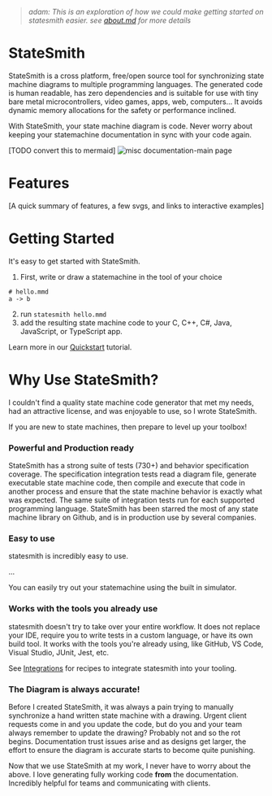 
> *adam: This is an exploration of how we could make getting started on statesmith easier. see [about.md](about.md) for more details*


# StateSmith
StateSmith is a cross platform, free/open source tool for synchronizing state machine diagrams to multiple programming languages. The generated code is human readable, has zero dependencies and is suitable for use with tiny bare metal microcontrollers, video games, apps, web, computers... It avoids dynamic memory allocations for the safety or performance inclined.

With StateSmith, your state machine diagram is code. Never worry about keeping your statemachine documentation in sync with your code again.

[TODO convert this to mermaid]
![misc documentation-main page](https://github.com/user-attachments/assets/42fdb74b-0cd1-43b4-8103-7fd412ca7397)



# Features

[A quick summary of features, a few svgs, and links to interactive examples]


# Getting Started

It's easy to get started with StateSmith.

1. First, write or draw a statemachine in the tool of your choice
```
# hello.mmd
a -> b
```
 2. run `statesmith hello.mmd`
 3. add the resulting state machine code to your C, C++, C#, Java, JavaScript, or TypeScript app.

Learn more in our [Quickstart](https://emmby.github.io/statesmith-simplified/) tutorial.



# Why Use StateSmith?

I couldn't find a quality state machine code generator that met my needs, had an attractive license, and was enjoyable to use, so I wrote StateSmith.

If you are new to state machines, then prepare to level up your toolbox! 

### Powerful and Production ready

StateSmith has a strong suite of tests (730+) and behavior specification coverage. The specification integration tests read a diagram file, generate executable state machine code, then compile and execute that code in another process and ensure that the state machine behavior is exactly what was expected. The same suite of integration tests run for each supported programming language. StateSmith has been starred the most of any state machine library on Github, and is in production use by several companies.


### Easy to use
statesmith is incredibly easy to use.

 ...

You can easily try out your statemachine using the built in simulator.

### Works with the tools you already use
statesmith doesn't try to take over your entire workflow. It does not replace your IDE, require you to write tests in a custom language, or have its own build tool. It works with the tools you're already using, like GitHub, VS Code, Visual Studio, JUnit, Jest, etc.

See [Integrations]() for recipes to integrate statesmith into your tooling.


### The Diagram is always accurate!

Before I created StateSmith, it was always a pain trying to manually synchronize a hand written state machine with a drawing. Urgent client requests come in and you update the code, but do you and your team always remember to update the drawing? Probably not and so the rot begins. Documentation trust issues arise and as designs get larger, the effort to ensure the diagram is accurate starts to become quite punishing.

Now that we use StateSmith at my work, I never have to worry about the above. I love generating fully working code **from** the documentation. Incredibly helpful for teams and communicating with clients.

